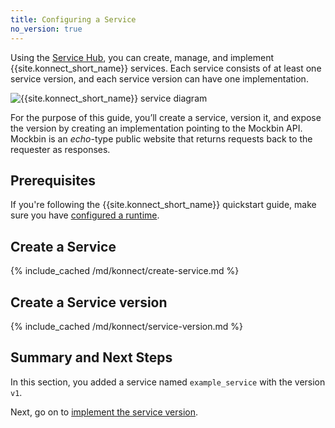 ```yaml
---
title: Configuring a Service
no_version: true
---
```


Using the [Service Hub](/konnect/servicehub), you can create, manage, and
implement {{site.konnect_short_name}} services. Each service consists of at least one
service version, and each service version can have one implementation.

![{{site.konnect_short_name}} service diagram](/assets/images/docs/konnect/konnect-services-diagram.png)

For the purpose of this guide, you’ll create a service, version it, and
expose the version by creating an implementation pointing to the Mockbin API.
Mockbin is an *echo*-type public website that returns requests back to the
requester as responses.

## Prerequisites

If you're following the {{site.konnect_short_name}} quickstart guide,
make sure you have [configured a runtime](/konnect/getting-started/configure-runtime).

## Create a Service

{% include_cached /md/konnect/create-service.md %}

## Create a Service version

{% include_cached /md/konnect/service-version.md %}

## Summary and Next Steps

In this section, you added a service named `example_service` with the version
`v1`.

Next, go on to [implement the service version](/konnect/getting-started/implement-service).
